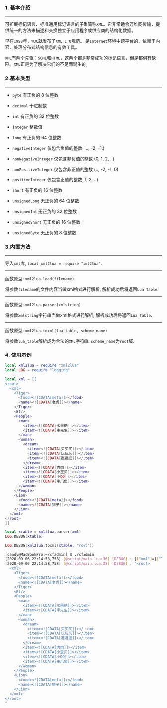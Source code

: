 
### 1. 基本介绍

---

  可扩展标记语言、标准通用标记语言的子集简称`XML`。它非常适合万维网传输，提供统一的方法来描述和交换独立于应用程序或供应商的结构化数据。

  早在`1998`年，`W3C`就发布了`XML 1.0`规范。 是`Internet`环境中跨平台的、依赖于内容、处理分布式结构信息的有效工具。

  `XML`有两个先驱：`SGML`和`HTML`，这两个都是非常成功的标记语言，但是都俱有缺陷。`XML`正是为了解决它们的不足而诞生的。

### 2.基本类型

---

  * `byte`  有正负的 8 位整数

  * `decimal` 十进制数

  * `int` 有正负的 32 位整数

  * `integer` 整数值

  * `long`  有正负的 64 位整数

  * `negativeInteger` 仅包含负值的整数 ( .., -2, -1.)

  * `nonNegativeInteger`  仅包含非负值的整数 (0, 1, 2, ..)

  * `nonPositiveInteger`  仅包含非正值的整数 (.., -2, -1, 0)

  * `positiveInteger` 仅包含正值的整数 (1, 2, ..)

  * `short` 有正负的 16 位整数

  * `unsignedLong`  无正负的 64 位整数

  * `unsignedInt` 无正负的 32 位整数

  * `unsignedShort` 无正负的 16 位整数

  * `unsignedByte`  无正负的 8 位整数
  
### 3.内置方法

---

  导入`xml`库, `local xml2lua = require "xml2lua"`.

---

  函数原型: `xml2lua.load(filename)`

  将参数`filename`的文件内容当做xml格式进行解析, 解析成功后将返回`Lua Table`.

---

  函数原型: `xml2lua.parser(xmlstring)`

  将参数`xmlstring`字符串当做xml格式进行解析, 解析成功后将返回`Lua Table`.  

---

  函数原型: `xml2lua.toxml(lua_table, scheme_name)`

  将参数`lua_table`解析成为合法的`XML`字符串. `scheme_name`为`root`域.


### 4. 使用示例

```lua
local xml2lua = require "xml2lua"
local LOG = require "logging"

local xml = [[
<root>
  <xml>
    <Tiger>
      <food><![CDATA[meta]]></food>
      <name><![CDATA[老虎]]></name>
    </Tiger>
    <Et/>
    <People>
      <man>
        <item><![CDATA[水果糖]]></item>
        <item><![CDATA[車先生]]></item>
      </man>
      <woman>
        <dream>
          <item><![CDATA[买买买]]></item>
          <item><![CDATA[玩玩玩]]></item>
          <item><![CDATA[逛逛逛]]></item>
        </dream>
        <item><![CDATA[肉肉]]></item>
        <item><![CDATA[小宝贝]]></item>
        <item><![CDATA[小QQ]]></item>
        <item><![CDATA[車爪鱼]]></item>
      </woman>
    </People>
    <Lion>
      <food><![CDATA[meta]]></food>
      <name><![CDATA[狮子]]></name>
    </Lion>
  </xml>
</root>
]]

local xtable = xml2lua.parser(xml)
LOG:DEBUG(xtable)

LOG:DEBUG(xml2lua.toxml(xtable, "root"))
```


```bash
[candy@MacBookPro:~/cfadmin] $ ./cfadmin
[2020-09-06 22:14:58,758] [@script/main.lua:36] [DEBUG] : {["xml"]={["Tiger"]={["name"]="老虎", ["food"]="meta"}, ["People"]={["man"]={["item"]={[1]="水果糖", [2]="車先生"}}, ["woman"]={["item"]={[1]="肉肉", [2]="小宝贝", [3]="小QQ", [4]="車爪鱼"}, ["dream"]={["item"]={[1]="买买买", [2]="玩玩玩", [3]="逛逛逛"}}}}, ["Et"]={}, ["Lion"]={["name"]="狮子", ["food"]="meta"}}}
[2020-09-06 22:14:58,758] [@script/main.lua:38] [DEBUG] : "<root>
  <xml>
    <Tiger>
      <food><![CDATA[meta]]></food>
      <name><![CDATA[老虎]]></name>
    </Tiger>
    <Et/>
    <People>
      <man>
        <item><![CDATA[水果糖]]></item>
        <item><![CDATA[車先生]]></item>
      </man>
      <woman>
        <dream>
          <item><![CDATA[买买买]]></item>
          <item><![CDATA[玩玩玩]]></item>
          <item><![CDATA[逛逛逛]]></item>
        </dream>
        <item><![CDATA[肉肉]]></item>
        <item><![CDATA[小宝贝]]></item>
        <item><![CDATA[小QQ]]></item>
        <item><![CDATA[車爪鱼]]></item>
      </woman>
    </People>
    <Lion>
      <food><![CDATA[meta]]></food>
      <name><![CDATA[狮子]]></name>
    </Lion>
  </xml>
</root>
"
```